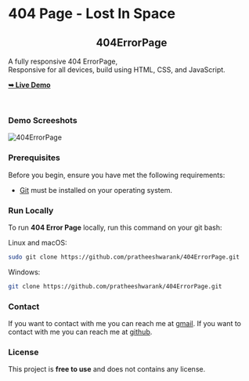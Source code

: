 # 404 Page - Lost In Space 

<h2 align="center">404ErrorPage</h2>

  A fully responsive 404 ErrorPage, <br />Responsive for all devices, build using HTML, CSS, and JavaScript.

  <a href=""><strong>➥ Live Demo</strong></a>

</div>

<br />

### Demo Screeshots
![404ErrorPage](https://github.com/Pratheeshwarank/404ErrorPage/assets/135298926/77ca3277-d1f0-4df9-a6de-bdc75456b338)

### Prerequisites

Before you begin, ensure you have met the following requirements:

* [Git](https://git-scm.com/downloads "Download Git") must be installed on your operating system.

### Run Locally

To run **404 Error Page** locally, run this command on your git bash:

Linux and macOS:

```bash
sudo git clone https://github.com/pratheeshwarank/404ErrorPage.git
```

Windows:

```bash
git clone https://github.com/pratheeshwarank/404ErrorPage.git
```

### Contact

If you want to contact with me you can reach me at [gmail](pratheeshwarank1050@gmail.com).
If you want to contact with me you can reach me at [github](https://github.com/Pratheeshwarank).

### License

This project is **free to use** and does not contains any license.




